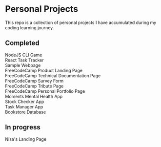 # Personal Projects

This repo is a collection of personal projects I have accumulated during my coding learning journey.

## Completed

NodeJS CLI Game  
React Task Tracker  
Sample Webpage  
FreeCodeCamp Product Landing Page  
FreeCodeCamp Technical Documentation Page  
FreeCodeCamp Survey Form  
FreeCodeCamp Tribute Page  
FreeCodeCamp Personal Portfolio Page\
Moments Mental Health App\
Stock Checker App\
Task Manager App\
Bookstore Database

## In progress

Nisa's Landing Page
